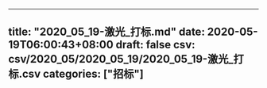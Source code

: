 
---
title: "2020_05_19-激光_打标.md"
date: 2020-05-19T06:00:43+08:00
draft: false
csv: csv/2020_05/2020_05_19/2020_05_19-激光_打标.csv
categories: ["招标"]
---
